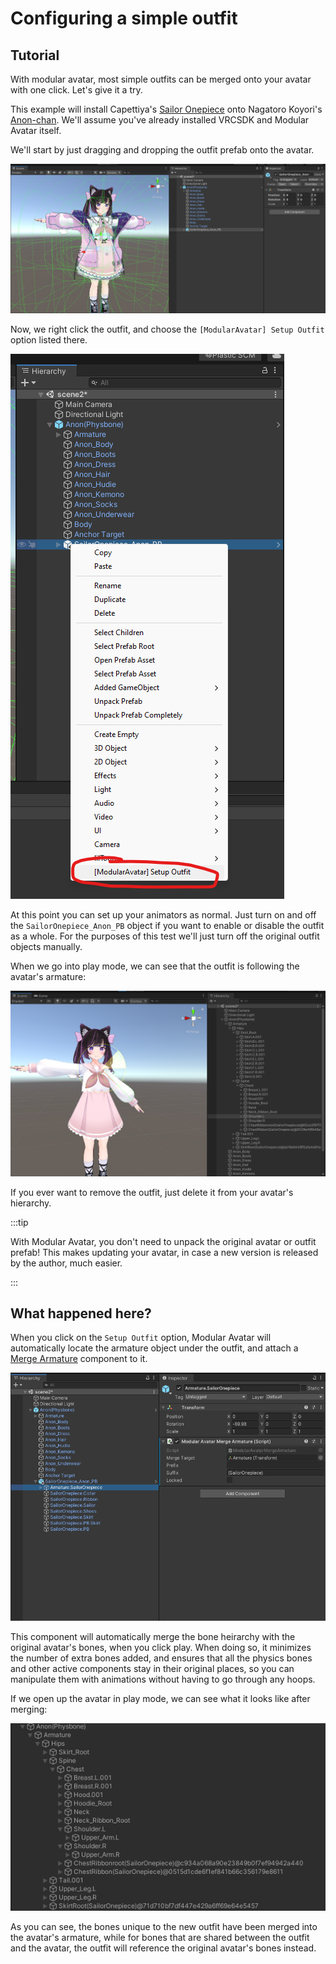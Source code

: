 ﻿---
sidebar_position: 1
sidebar_label: Configuring a simple outfit
---

# Configuring a simple outfit

## Tutorial

With modular avatar, most simple outfits can be merged onto your avatar with one click. Let's give it a try.

This example will install Capettiya's [Sailor Onepiece](https://capettiya.booth.pm/items/3795694) onto Nagatoro Koyori's [Anon-chan](https://booth.pm/ja/items/3564947). We'll assume you've already installed VRCSDK and Modular Avatar itself.

We'll start by just dragging and dropping the outfit prefab onto the avatar.

![Step One](step1.png)

Now, we right click the outfit, and choose the `[ModularAvatar] Setup Outfit` option listed there.

![Step Two](step2.png)

At this point you can set up your animators as normal. Just turn on and off the `SailorOnepiece_Anon_PB` object if you want to enable or disable the outfit as a whole.
For the purposes of this test we'll just turn off the original outfit objects manually.

When we go into play mode, we can see that the outfit is following the avatar's armature:

![It moves!](it_moves.png)

If you ever want to remove the outfit, just delete it from your avatar's hierarchy.

:::tip

With Modular Avatar, you don't need to unpack the original avatar or outfit prefab! This makes updating your avatar, in case a new version is released by the author, much easier.

:::

## What happened here?

When you click on the `Setup Outfit` option, Modular Avatar will automatically locate the armature object under the outfit, and attach a [Merge Armature](../../reference/merge-armature.md) component to it.

![After setup](after_setup.png)

This component will automatically merge the bone heirarchy with the original avatar's bones, when you click play. When doing so, it minimizes the number of extra bones added, and ensures that all the physics bones and other active components stay in their original places, so you can manipulate them with animations without having to go through any hoops.

If we open up the avatar in play mode, we can see what it looks like after merging:

![Play mode armature](play_mode_armature.png)

As you can see, the bones unique to the new outfit have been merged into the avatar's armature, while for bones that are shared between the outfit and the avatar, the outfit will reference the original avatar's bones instead.